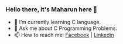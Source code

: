 ### Hello there, it's Maharun here 👋

- 🌱 I’m currently learning C language.
- 💬 Ask me about C Programming Problems.
- 📫 How to reach me:
      [Facebook](https://www.facebook.com/maharun0/) | 
      [Linkedin](https://www.linkedin.com/in/maharun/)

